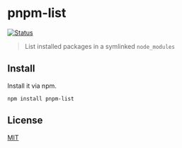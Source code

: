 # pnpm-list

[![Status](https://travis-ci.org/pnpm/pnpm-list.svg?branch=master)](https://travis-ci.org/pnpm/pnpm-list "See test builds")

> List installed packages in a symlinked `node_modules`

## Install

Install it via npm.

```
npm install pnpm-list
```

## License

[MIT](LICENSE)
